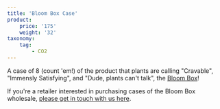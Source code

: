 ```yaml
---
title: 'Bloom Box Case'
product:
    price: '175'
    weight: '32'
taxonomy:
    tag:
        - CO2
---
```


A case of 8 (count 'em!) of the product that plants are calling "Cravable", "Immensly Satisfying", and "Dude, plants can't talk", the [Bloom Box](/store/bloom-box)!

If you're a retailer interested in purchasing cases of the Bloom Box wholesale, [please get in touch with us here](/contact).